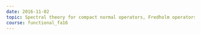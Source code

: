 ```yaml
---
date: 2016-11-02
topic: Spectral theory for compact normal operators, Fredholm operators
course: functional_fa16
---
```


